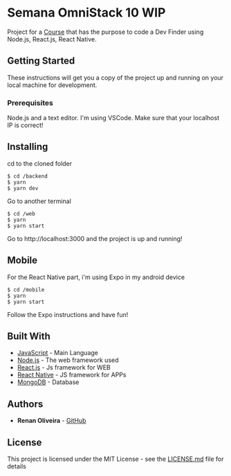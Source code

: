 # Semana OmniStack 10 WIP

Project for a [Course](https://rocketseat.com.br/week-10/aulas) that has the purpose to code a Dev Finder using Node.js, React.js, React Native.

## Getting Started

These instructions will get you a copy of the project up and running on your local machine for development.

### Prerequisites

Node.js and a text editor. I'm using VSCode. Make sure that your localhost IP is correct!

## Installing
cd to the cloned folder
```
$ cd /backend
$ yarn
$ yarn dev
```
Go to another terminal
```
$ cd /web
$ yarn
$ yarn start
```
Go to http://localhost:3000 and the project is up and running!

## Mobile

For the React Native part, i'm using Expo in my android device
```
$ cd /mobile
$ yarn
$ yarn start
```

Follow the Expo instructions and have fun!

## Built With

* [JavaScript](https://devdocs.io/javascript/) - Main Language
* [Node.js](https://nodejs.org/en/) - The web framework used
* [React.js](https://reactjs.org/) - Js framework for WEB
* [React Native](https://facebook.github.io/react-native/) - JS framework for APPs
* [MongoDB](https://www.mongodb.com/) - Database

## Authors

* **Renan Oliveira** - [GitHub](https://github.com/lmaoclost)

## License

This project is licensed under the MIT License - see the [LICENSE.md](LICENSE.md) file for details
